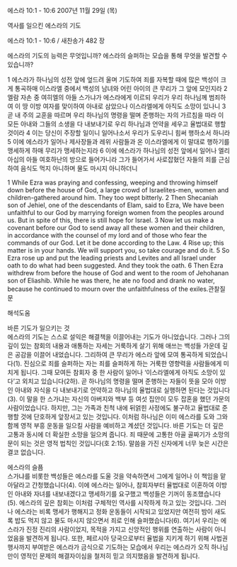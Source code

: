 에스라 10:1 - 10:6 
2007년 11월 29일 (목)

역사를 일으킨 에스라의 기도



에스라 10:1 - 10:6 / 새찬송가 482 장


에스라의 기도의 능력은 무엇입니까? 
에스라의 슬퍼하는 모습을 통해 무엇을 발견할 수 있습니까?

1 에스라가 하나님의 성전 앞에 엎드려 울며 기도하여 죄를 자복할 때에 많은 백성이 크게 통곡하매 이스라엘 중에서 백성의 남녀와 어린 아이의 큰 무리가 그 앞에 모인지라 2 엘람 자손 중 여히엘의 아들 스가냐가 에스라에게 이르되 우리가 우리 하나님께 범죄하여 이 땅 이방 여자를 맞이하여 아내로 삼았으나 이스라엘에게 아직도 소망이 있나니 3 곧 내 주의 교훈을 따르며 우리 하나님의 명령을 떨며 준행하는 자의 가르침을 따라 이 모든 아내와 그들의 소생을 다 내보내기로 우리 하나님과 언약을 세우고 율법대로 행할 것이라 4 이는 당신이 주장할 일이니 일어나소서 우리가 도우리니 힘써 행하소서 하니라 5 이에 에스라가 일어나 제사장들과 레위 사람들과 온 이스라엘에게 이 말대로 행하기를 맹세하게 하매 무리가 맹세하는지라 6 이에 에스라가 하나님의 성전 앞에서 일어나 엘리아십의 아들 여호하난의 방으로 들어가니라 그가 들어가서 사로잡혔던 자들의 죄를 근심하여 음식도 먹지 아니하며 물도 마시지 아니하더니  

1 While Ezra was praying and confessing, weeping and throwing himself down before the house of God, a large crowd of Israelites-men, women and children-gathered around him. They too wept bitterly. 2 Then Shecaniah son of Jehiel, one of the descendants of Elam, said to Ezra, We have been unfaithful to our God by marrying foreign women from the peoples around us. But in spite of this, there is still hope for Israel. 3 Now let us make a covenant before our God to send away all these women and their children, in accordance with the counsel of my lord and of those who fear the commands of our God. Let it be done according to the Law. 4 Rise up; this matter is in your hands. We will support you, so take courage and do it. 5 So Ezra rose up and put the leading priests and Levites and all Israel under oath to do what had been suggested. And they took the oath. 6 Then Ezra withdrew from before the house of God and went to the room of Jehohanan son of Eliashib. While he was there, he ate no food and drank no water, because he continued to mourn over the unfaithfulness of the exiles.관찰질문

해석도움





바른 기도가 일으키는 것  
에스라의 기도는 스스로 설익은 해결책을 이끌어내는 기도가 아니었습니다. 그러나 그의 깊이 있는 참회의 내용과 애통하는 자세는 거룩하게 살기 위해 애쓰는 백성들 가운데 깊은 공감을 이끌어 내었습니다. 그리하여 큰 무리가 에스라 앞에 모여 통곡하게 되었습니다(1). 진심으로 죄를 슬퍼하는 자는 죄를 슬퍼하게 하는 거룩한 영향력을 사람들에게 미치게 됩니다. 그때 모여든 참회자 중 한 사람이 일어나 ‘이스라엘에게 아직도 소망이 있다’고 외치고 있습니다(2하). 곧 하나님의 명령을 떨며 준행하는 자들이 뜻을 모아 이방인 아내와 자식을 다 내보내기로 언약하고 하나님의 율법대로 실행하면 된다는 것입니다(3). 이 말을 한 스가냐는 자신의 아버지와 백부 등 여섯 집안이 모두 잡혼을 했던 가문의 사람이었습니다. 하지만, 그는 가족과 친척 내에 뒤얽힌 사정에도 불구하고 율법대로 준행할 것에 단호하게 앞장서고 있는 것입니다. 이처럼 하나님은 이미 에스라를 도와 그와 함께 영적 부흥 운동을 일으킬 사람을 예비하고 계셨던 것입니다. 바른 기도는 더 깊은 고통과 동시에 더 확실한 소망을 일으켜 줍니다. 죄 때문에 고통한 아골 골짜기가 소망의 문이 되는 것은 영적 법칙인 것입니다(호 2:15). 말씀을 가진 신자에게 너무 늦은 시간은 결코 없습니다. 

에스라의 슬픔  
스가냐를 비롯한 백성들은 에스라를 도울 것을 약속하면서 그에게 일어나 이 책임을 맡아달라고 간청했습니다(4). 이에 에스라는 일어나, 참회자부터 율법대로 이혼하여 이방인 아내와 자녀를 내보내겠다고 맹세하기를 요구했고 백성들은 기꺼이 동조했습니다(5). 에스라의 깊은 참회는 이처럼 구체적인 역사를 시작하게 하고 있는 것입니다. 그러나 에스라는 비록 맹세가 행해지고 정화 운동들이 시작되고 있었지만 여전히 밤이 새도록 밥도 먹지 않고 물도 마시지 않으면서 죄로 인해 슬퍼했습니다(6). 여기서 우리는 에스라가 진정 진리의 사람이었지, 목적을 가지고 신앙적인 행위를 연출하는 사람이 아니었음을 발견하게 됩니다. 또한, 페르시아 당국으로부터 율법을 지키게 하기 위해 사법권 행사까지 부여받은 에스라가 금식으로 기도하는 모습에서 우리는 에스라가 오직 하나님만이 영적인 문제의 해결자이심을 철저히 믿고 의지했음을 발견하게 됩니다.